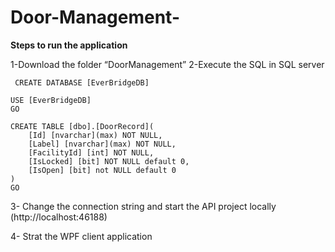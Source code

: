 # Door-Management-


**Steps to run the application**


1-Download the folder “DoorManagement”
2-Execute the SQL in SQL server 
     
	 CREATE DATABASE [EverBridgeDB]

	USE [EverBridgeDB]
	GO

	CREATE TABLE [dbo].[DoorRecord](
		[Id] [nvarchar](max) NOT NULL,
		[Label] [nvarchar](max) NOT NULL,
		[FacilityId] [int] NOT NULL,
		[IsLocked] [bit] NOT NULL default 0,
		[IsOpen] [bit] not NULL default 0
	) 
	GO
3-	Change the connection string and start the API project locally (http://localhost:46188)


4-	Strat the WPF client application
